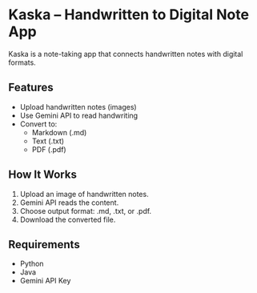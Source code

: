 # Kaska – Handwritten to Digital Note App

Kaska is a note-taking app that connects handwritten notes with digital formats.

## Features

- Upload handwritten notes (images)
- Use Gemini API to read handwriting
- Convert to:
  - Markdown (.md)
  - Text (.txt)
  - PDF (.pdf)

## How It Works

1. Upload an image of handwritten notes.
2. Gemini API reads the content.
3. Choose output format: .md, .txt, or .pdf.
4. Download the converted file.

## Requirements

- Python
- Java
- Gemini API Key
